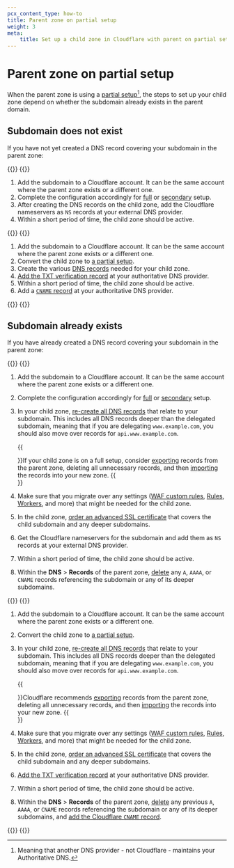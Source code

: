 ```yaml
---
pcx_content_type: how-to
title: Parent zone on partial setup
weight: 3
meta:
    title: Set up a child zone in Cloudflare with parent on partial setup
---
```


# Parent zone on partial setup

When the parent zone is using a [partial setup](/dns/zone-setups/partial-setup/)[^2], the steps to set up your child zone depend on whether the subdomain already exists in the parent domain.

## Subdomain does not exist

If you have not yet created a DNS record covering your subdomain in the parent zone:

{{<tabs labels="Child is full or secondary | Child is partial">}}
{{<tab label="child is full or secondary" no-code="true">}}

1. Add the subdomain to a Cloudflare account. It can be the same account where the parent zone exists or a different one.
2. Complete the configuration accordingly for [full](/dns/zone-setups/full-setup/setup/) or [secondary](/dns/zone-setups/zone-transfers/cloudflare-as-secondary/setup/) setup.
3. After creating the DNS records on the child zone, add the Cloudflare nameservers as `NS` records at your external DNS provider.
4. Within a short period of time, the child zone should be active.

{{</tab>}}
{{<tab label="child is partial" no-code="true">}}

1. Add the subdomain to a Cloudflare account. It can be the same account where the parent zone exists or a different one.
2. Convert the child zone to [a partial setup](/dns/zone-setups/partial-setup/setup/#add-your-domain-to-cloudflare).
3. Create the various [DNS records](/dns/manage-dns-records/how-to/create-dns-records/) needed for your child zone.
4. [Add the TXT verification record](/dns/zone-setups/partial-setup/setup/#verify-ownership-for-your-domain) at your authoritative DNS provider.
5. Within a short period of time, the child zone should be active.
6. Add a [`CNAME` record](/dns/zone-setups/partial-setup/setup/#add-dns-records) at your authoritative DNS provider.

{{</tab>}}
{{</tabs>}}

## Subdomain already exists

If you have already created a DNS record covering your subdomain in the parent zone:

{{<tabs labels="Child is full or secondary | Child is partial">}}
{{<tab label="child is full or secondary" no-code="true">}}

1. Add the subdomain to a Cloudflare account. It can be the same account where the parent zone exists or a different one.
2. Complete the configuration accordingly for [full](/dns/zone-setups/full-setup/setup/) or [secondary](/dns/zone-setups/zone-transfers/cloudflare-as-secondary/setup/) setup.
3. In your child zone, [re-create all DNS records](/dns/manage-dns-records/how-to/create-dns-records/) that relate to your subdomain. This includes all DNS records deeper than the delegated subdomain, meaning that if you are delegating `www.example.com`, you should also move over records for `api.www.example.com`.

    {{<Aside type="note">}}If your child zone is on a full setup, consider [exporting](/dns/manage-dns-records/how-to/import-and-export/#export-records) records from the parent zone, deleting all unnecessary records, and then [importing](/dns/manage-dns-records/how-to/import-and-export/#import-records) the records into your new zone.
    {{</Aside>}}

4. Make sure that you migrate over any settings ([WAF custom rules](/waf/custom-rules/), [Rules](/rules/), [Workers](/workers/), and more) that might be needed for the child zone.
5. In the child zone, [order an advanced SSL certificate](/ssl/edge-certificates/advanced-certificate-manager/) that covers the child subdomain and any deeper subdomains.
6. Get the Cloudflare nameservers for the subdomain and add them as `NS` records at your external DNS provider.
7. Within a short period of time, the child zone should be active.
8. Within the **DNS** > **Records** of the parent zone, [delete](/dns/manage-dns-records/how-to/create-dns-records/#delete-dns-records) any `A`, `AAAA`, or `CNAME` records referencing the subdomain or any of its deeper subdomains.

{{</tab>}}
{{<tab label="child is partial" no-code="true">}}

1. Add the subdomain to a Cloudflare account. It can be the same account where the parent zone exists or a different one.
2. Convert the child zone to [a partial setup](/dns/zone-setups/partial-setup/setup/#add-your-domain-to-cloudflare).
3. In your child zone, [re-create all DNS records](/dns/manage-dns-records/how-to/create-dns-records/) that relate to your subdomain. This includes all DNS records deeper than the delegated subdomain, meaning that if you are delegating `www.example.com`, you should also move over records for `api.www.example.com`.

    {{<Aside type="note">}}Cloudflare recommends [exporting](/dns/manage-dns-records/how-to/import-and-export/#export-records) records from the parent zone, deleting all unnecessary records, and then [importing](/dns/manage-dns-records/how-to/import-and-export/#import-records) the records into your new zone.
    {{</Aside>}}

4. Make sure that you migrate over any settings ([WAF custom rules](/waf/custom-rules/), [Rules](/rules/), [Workers](/workers/), and more) that might be needed for the child zone.
5. In the child zone, [order an advanced SSL certificate](/ssl/edge-certificates/advanced-certificate-manager/) that covers the child subdomain and any deeper subdomains.
6. [Add the TXT verification record](/dns/zone-setups/partial-setup/setup/#verify-ownership-for-your-domain) at your authoritative DNS provider.
7. Within a short period of time, the child zone should be active.
8. Within the **DNS** > **Records** of the parent zone, [delete](/dns/manage-dns-records/how-to/create-dns-records/#delete-dns-records) any previous `A`, `AAAA`, or `CNAME` records referencing the subdomain or any of its deeper subdomains, and [add the Cloudflare `CNAME` record](/dns/zone-setups/partial-setup/setup/#add-dns-records).

{{</tab>}}
{{</tabs>}}

[^2]: Meaning that another DNS provider - not Cloudflare - maintains your Authoritative DNS.